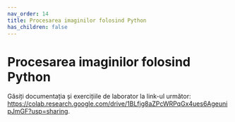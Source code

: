 ```yaml
---
nav_order: 14
title: Procesarea imaginilor folosind Python
has_children: false
---
```



# Procesarea imaginilor folosind Python

Găsiți documentația și exercițiile de laborator la link-ul următor: 
https://colab.research.google.com/drive/1BLfjg8aZPcWRPqGx4ues6AgeunipJmGF?usp=sharing.

